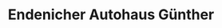 ---
title: "Endenicher Autohaus Günther"
url: /bonn/endenicher-autohaus-guenther/
shop: Autohaus
---
